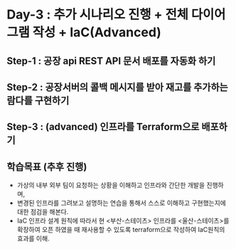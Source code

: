 # Day-3 : 추가 시나리오 진행 + 전체 다이어그램 작성 + IaC(Advanced)

## Step-1 : 공장 api REST API 문서 배포를 자동화 하기

## Step-2 : 공장서버의 콜백 메시지를 받아 재고를 추가하는 람다를 구현하기

## Step-3 : (advanced) 인프라를 Terraform으로 배포하기

## 학습목표 (추후 진행)
- 가상의 내부 외부 팀이 요청하는 상황을 이해하고 인프라와 간단한 개발을 진행하며,
- 변경된 인프라를 그려보고 설명하는 연습을 통해서 스스로 이해하고 구현했는지에 대한 점검을 해본다. 
- IaC 인프라 설계 원칙에 따라서 현 <부산-스테이츠> 인프라를 <울산-스테이츠>를 확장하여 오픈 하였을 때 재사용할 수 있도록 terraform으로 작성하여 IaC원칙의 효과를 이해.